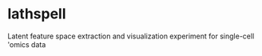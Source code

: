 # lathspell
Latent feature space extraction and visualization experiment for single-cell 'omics data


